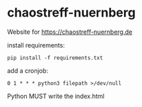 # chaostreff-nuernberg

Website for https://chaostreff-nuernberg.de


install requirements:
```
pip install -f requirements.txt
```

add a cronjob:

```
0 1 * * * python3 filepath >/dev/null
```


Python MUST write the index.html
